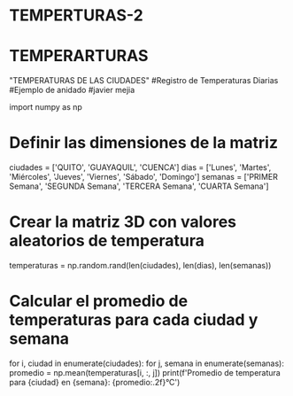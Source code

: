 # TEMPERTURAS-2
# TEMPERARTURAS
"TEMPERATURAS DE LAS CIUDADES"
#Registro de Temperaturas Diarias
#Ejemplo de anidado
#javier mejia

import numpy as np

# Definir las dimensiones de la matriz
ciudades = ['QUITO', 'GUAYAQUIL', 'CUENCA']
dias = ['Lunes', 'Martes', 'Miércoles', 'Jueves', 'Viernes', 'Sábado', 'Domingo']
semanas = ['PRIMER Semana', 'SEGUNDA Semana', 'TERCERA Semana', 'CUARTA Semana']

# Crear la matriz 3D con valores aleatorios de temperatura
temperaturas = np.random.rand(len(ciudades), len(dias), len(semanas))

# Calcular el promedio de temperaturas para cada ciudad y semana
for i, ciudad in enumerate(ciudades):
    for j, semana in enumerate(semanas):
        promedio = np.mean(temperaturas[i, :, j])
        print(f'Promedio de temperatura para {ciudad} en {semana}: {promedio:.2f}°C')
